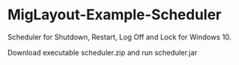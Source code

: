 # MigLayout-Example-Scheduler

Scheduler for Shutdown, Restart, Log Off and Lock for Windows 10.

Download executable scheduler.zip and run scheduler.jar
